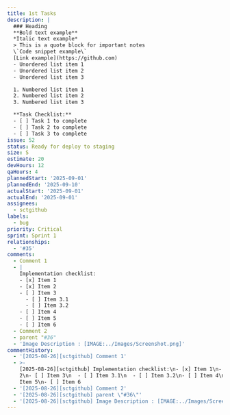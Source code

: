 ```yaml
---
title: 1st Tasks
description: |
  ### Heading
  **Bold text example**
  *Italic text example*
  > This is a quote block for important notes
  \`Code snippet example\`
  [Link example](https://github.com)
  - Unordered list item 1
  - Unordered list item 2
  - Unordered list item 3

  1. Numbered list item 1
  2. Numbered list item 2
  3. Numbered list item 3

  **Task Checklist:**
  - [ ] Task 1 to complete
  - [ ] Task 2 to complete  
  - [ ] Task 3 to complete
issue: 52
status: Ready for deploy to staging
size: S
estimate: 20
devHours: 12
qaHours: 4
plannedStart: '2025-09-01'
plannedEnd: '2025-09-10'
actualStart: '2025-09-01'
actualEnd: '2025-09-01'
assignees:
  - sctgithub
labels:
  - bug
priority: Critical
sprint: Sprint 1
relationships:
  - '#35'
comments:
  - Comment 1
  - |
    Implementation checklist:
    - [x] Item 1
    - [x] Item 2
    - [ ] Item 3
      - [ ] Item 3.1
      - [ ] Item 3.2
    - [ ] Item 4
    - [ ] Item 5
    - [ ] Item 6
  - Comment 2
  - parent "#36"
  - 'Image Description : [IMAGE:../Images/Screenshot.png]'
commentHistory:
  - '[2025-08-26][sctgithub] Comment 1'
  - >-
    [2025-08-26][sctgithub] Implementation checklist:\n- [x] Item 1\n- [x] Item
    2\n- [ ] Item 3\n  - [ ] Item 3.1\n  - [ ] Item 3.2\n- [ ] Item 4\n- [ ]
    Item 5\n- [ ] Item 6
  - '[2025-08-26][sctgithub] Comment 2'
  - '[2025-08-26][sctgithub] parent \"#36\"'
  - '[2025-08-26][sctgithub] Image Description : [IMAGE:../Images/Screenshot.png]'
---
```


